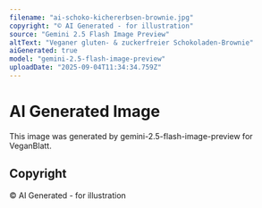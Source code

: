 ```yaml
---
filename: "ai-schoko-kichererbsen-brownie.jpg"
copyright: "© AI Generated - for illustration"
source: "Gemini 2.5 Flash Image Preview"
altText: "Veganer gluten- & zuckerfreier Schokoladen-Brownie"
aiGenerated: true
model: "gemini-2.5-flash-image-preview"
uploadDate: "2025-09-04T11:34:34.759Z"
---
```


# AI Generated Image

This image was generated by gemini-2.5-flash-image-preview for VeganBlatt.

## Copyright
© AI Generated - for illustration
